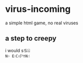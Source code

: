 # virus-incoming
a simple html game, no real viruses
## a step to creepy
i would s♋︎⍓︎<br>
`N⚐︎ E💧︎C✌︎🏱︎✋︎N☝︎`

